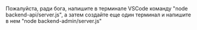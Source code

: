 Пожалуйста, ради бога, напишите в терминале VSCode команду "node backend-api/server.js", а затем создайте еще один терминал и напишите в нем "node backend-admin/server.js"
